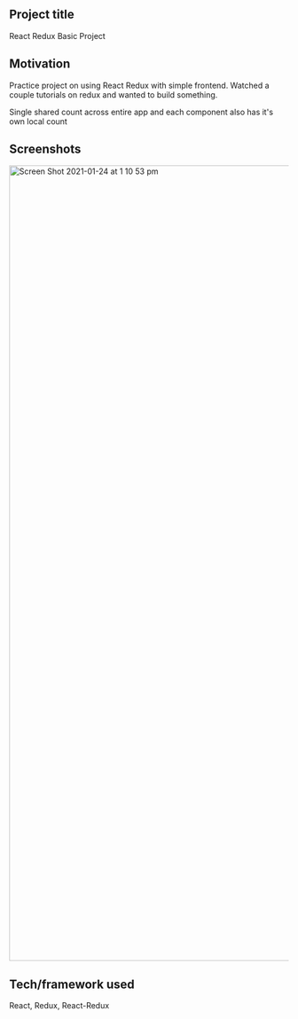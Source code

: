 ## Project title
React Redux Basic Project

## Motivation
Practice project on using React Redux with simple frontend. Watched a couple tutorials on redux and wanted to build something.

Single shared count across entire app and each component also has it's own local count
 
## Screenshots
<img width="1435" alt="Screen Shot 2021-01-24 at 1 10 53 pm" src="https://user-images.githubusercontent.com/46387884/105619345-c96c3b80-5e45-11eb-8272-3d162a189aca.png">


## Tech/framework used
React, Redux, React-Redux

